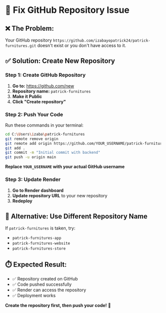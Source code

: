 # 🔧 Fix GitHub Repository Issue

## ❌ The Problem:
Your GitHub repository `https://github.com/izabayopatrick24/patrick-furnitures.git` doesn't exist or you don't have access to it.

## ✅ Solution: Create New Repository

### Step 1: Create GitHub Repository
1. **Go to:** https://github.com/new
2. **Repository name:** `patrick-furnitures`
3. **Make it Public**
4. **Click "Create repository"**

### Step 2: Push Your Code
Run these commands in your terminal:

```bash
cd C:\Users\izaba\patrick-furnitures
git remote remove origin
git remote add origin https://github.com/YOUR_USERNAME/patrick-furnitures.git
git add .
git commit -m "Initial commit with backend"
git push -u origin main
```

**Replace `YOUR_USERNAME` with your actual GitHub username**

### Step 3: Update Render
1. **Go to Render dashboard**
2. **Update repository URL** to your new repository
3. **Redeploy**

## 🎯 Alternative: Use Different Repository Name

If `patrick-furnitures` is taken, try:
- `patrick-furnitures-app`
- `patrick-furnitures-website`
- `patrick-furnitures-store`

## ⏱️ Expected Result:
- ✅ Repository created on GitHub
- ✅ Code pushed successfully
- ✅ Render can access the repository
- ✅ Deployment works

**Create the repository first, then push your code!** 🚀 